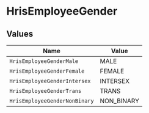 # HrisEmployeeGender


## Values

| Name                          | Value                         |
| ----------------------------- | ----------------------------- |
| `HrisEmployeeGenderMale`      | MALE                          |
| `HrisEmployeeGenderFemale`    | FEMALE                        |
| `HrisEmployeeGenderIntersex`  | INTERSEX                      |
| `HrisEmployeeGenderTrans`     | TRANS                         |
| `HrisEmployeeGenderNonBinary` | NON_BINARY                    |